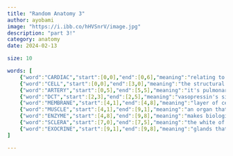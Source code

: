 ```yaml
---
title: "Random Anatomy 3"
author: ayobami
image: "https://i.ibb.co/hHVSnrV/image.jpg"
description: "part 3!"
category: anatomy
date: 2024-02-13

size: 10

words: [
    {"word":"CARDIAC","start":[0,0],"end":[0,6],"meaning":"relating to the heart"},
    {"word":"CELL","start":[0,0],"end":[3,0],"meaning":"the structural unit of life"},
    {"word":"ARTERY","start":[0,5],"end":[5,5],"meaning":"it's pulmonary variant carries blood to the heart"},
    {"word":"DCT","start":[2,3],"end":[2,5],"meaning":"vasopressin's site of action"},
    {"word":"MEMBRANE","start":[4,1],"end":[4,8],"meaning":"layer of cells that forms a boundary in an organism"},
    {"word":"MUSCLE","start":[4,1],"end":[9,1],"meaning":"an organ that moves the bones of the body"},
    {"word":"ENZYME","start":[4,8],"end":[9,8],"meaning":"makes biological reactions faster"},
    {"word":"SCLERA","start":[7,0],"end":[7,5],"meaning":"the white of the eye"},
    {"word":"EXOCRINE","start":[9,1],"end":[9,8],"meaning":"glands that release their contents onto the body surfaces through ducts"}
]

---
```

